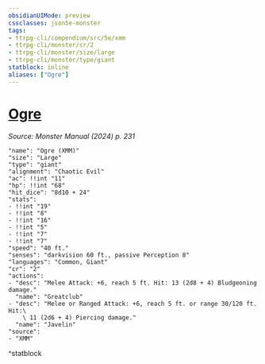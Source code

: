 ```yaml
---
obsidianUIMode: preview
cssclasses: json5e-monster
tags:
- ttrpg-cli/compendium/src/5e/xmm
- ttrpg-cli/monster/cr/2
- ttrpg-cli/monster/size/large
- ttrpg-cli/monster/type/giant
statblock: inline
aliases: ["Ogre"]
---
```

# [Ogre](3-Mechanics\CLI\bestiary\giant/ogre-xmm.md)
*Source: Monster Manual (2024) p. 231*  

```statblock
"name": "Ogre (XMM)"
"size": "Large"
"type": "giant"
"alignment": "Chaotic Evil"
"ac": !!int "11"
"hp": !!int "68"
"hit_dice": "8d10 + 24"
"stats":
- !!int "19"
- !!int "8"
- !!int "16"
- !!int "5"
- !!int "7"
- !!int "7"
"speed": "40 ft."
"senses": "darkvision 60 ft., passive Perception 8"
"languages": "Common, Giant"
"cr": "2"
"actions":
- "desc": "Melee Attack: +6, reach 5 ft. Hit: 13 (2d8 + 4) Bludgeoning damage."
  "name": "Greatclub"
- "desc": "Melee or Ranged Attack: +6, reach 5 ft. or range 30/120 ft. Hit:\
    \ 11 (2d6 + 4) Piercing damage."
  "name": "Javelin"
"source":
- "XMM"
```
^statblock